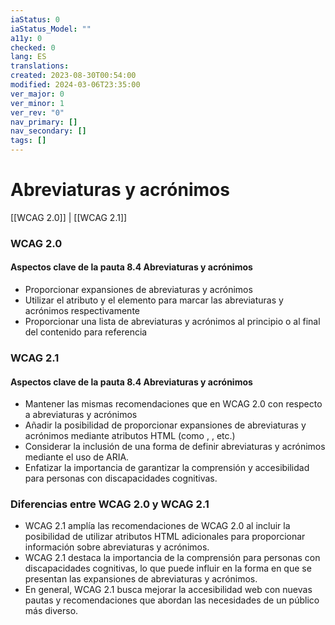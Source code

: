 ```yaml
---
iaStatus: 0
iaStatus_Model: ""
a11y: 0
checked: 0
lang: ES
translations: 
created: 2023-08-30T00:54:00
modified: 2024-03-06T23:35:00
ver_major: 0
ver_minor: 1
ver_rev: "0"
nav_primary: []
nav_secondary: []
tags: []
---
```

# Abreviaturas y acrónimos

[[WCAG 2.0]] | [[WCAG 2.1]]


### WCAG 2.0

#### Aspectos clave de la pauta 8.4 Abreviaturas y acrónimos
- Proporcionar expansiones de abreviaturas y acrónimos
- Utilizar el atributo  y el elemento  para marcar las abreviaturas y acrónimos respectivamente
- Proporcionar una lista de abreviaturas y acrónimos al principio o al final del contenido para referencia

### WCAG 2.1

#### Aspectos clave de la pauta 8.4 Abreviaturas y acrónimos
- Mantener las mismas recomendaciones que en WCAG 2.0 con respecto a abreviaturas y acrónimos
- Añadir la posibilidad de proporcionar expansiones de abreviaturas y acrónimos mediante atributos HTML (como , , etc.)
- Considerar la inclusión de una forma de definir abreviaturas y acrónimos mediante el uso de ARIA.
- Enfatizar la importancia de garantizar la comprensión y accesibilidad para personas con discapacidades cognitivas.

### Diferencias entre WCAG 2.0 y WCAG 2.1
- WCAG 2.1 amplía las recomendaciones de WCAG 2.0 al incluir la posibilidad de utilizar atributos HTML adicionales para proporcionar información sobre abreviaturas y acrónimos.
- WCAG 2.1 destaca la importancia de la comprensión para personas con discapacidades cognitivas, lo que puede influir en la forma en que se presentan las expansiones de abreviaturas y acrónimos.
- En general, WCAG 2.1 busca mejorar la accesibilidad web con nuevas pautas y recomendaciones que abordan las necesidades de un público más diverso.
